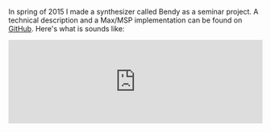 <!--
.. title: Bendy: Wavetable Automata in Max
.. slug: bendy
.. date: 2017-01-09 18:26:25 UTC-05:00
.. tags: sonic, feedback, generative, max
.. category:
.. link:
.. description:
.. type: text
-->

In spring of 2015 I made a synthesizer called Bendy as a seminar project. A technical description and a Max/MSP implementation can be found on [GitHub](https://github.com/victor-shepardson/bendy). Here's what is sounds like:

<iframe width="100%" height="166" scrolling="no" frameborder="no" src="https://w.soundcloud.com/player/?url=https%3A//api.soundcloud.com/tracks/209732439&color=%2399aadd&amp;auto_play=false&amp;hide_related=false&amp;show_comments=true&amp;show_user=true&amp;show_reposts=false"></iframe>
